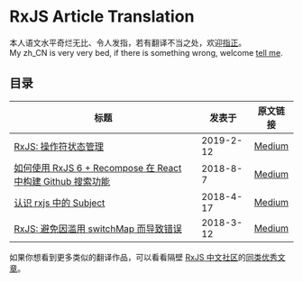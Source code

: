 # RxJS Article Translation

本人语文水平奇烂无比、令人发指，若有翻译不当之处，欢迎[指正](https://github.com/m8524769/RxJS-Article-Translation/issues)。<br/>
My zh_CN is very very bed, if there is something wrong, welcome [tell me](https://github.com/m8524769/RxJS-Article-Translation/issues).

## 目录

标题 | 发表于 | 原文链接
--- | --- | :---:
[RxJS: 操作符状态管理](RxJS-Managing-Operator-State/README.md) | 2019-2-12 | [Medium](https://medium.com/@cartant/rxjs-managing-operator-state-2f20681df21d)
[如何使用 RxJS 6 + Recompose 在 React 中构建 Github 搜索功能](How-to-build-a-Github-search-in-React-with-RxJS-6-and-Recompose/README.md) | 2018-8-7 | [Medium](https://medium.freecodecamp.org/how-to-build-a-github-search-in-react-with-rxjs-6-and-recompose-e9c6cc727e7f)
[认识 rxjs 中的 Subject](Understanding-rxjs-Subjects/README.md) | 2018-4-17 | [Medium](https://medium.com/@luukgruijs/understanding-rxjs-subjects-339428a1815b)
[RxJS: 避免因滥用 switchMap 而导致错误](RxJS-Avoiding-switchMap-Related-Bugs/README.md) | 2018-3-12 | [Medium](https://blog.angularindepth.com/switchmap-bugs-b6de69155524)

如果你想看到更多类似的翻译作品，可以看看隔壁 [RxJS 中文社区](https://github.com/RxJS-CN)的[同类优秀文章](https://github.com/RxJS-CN/rxjs-articles-translation)。

